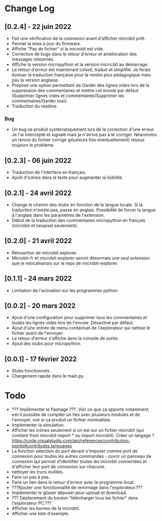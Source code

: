 # Change Log
## [0.2.4] - 22 juin 2022
* Fait une vérification de la connexion avant d'afficher microbit prêt.
* Permet la mise à jour du firmware.
* Affiche "Pas de fichier" si la microbit est vide.
* Correction de bugs dans le retour d'erreur et amélioration des messages retournés.
* Affiche la version micropython et la version micro:bit au démarrage.
* Le retour d'erreur est maintenant coloré, traduit et simplifié. Je ferais évoluer la traduction française pour la rendre plus pédagogique mais pas la version anglaise.
* Propose une option permettant de Garder des lignes vides lors de la suppression des commentaires et mettre cet envoie par défaut (Supprimer lignes vides et commentaires/Supprimer les commentaires/Garder tout).
* Traduction du readme.
### Bug
* Un bug se produit systématiquement lors de la correction d'une erreur. Je l'ai intercepté et signalé mais je n'arrive pas à le corriger. Néanmoins un renvoi du fichier corrigé (plusieurs fois éventuellement) résous toujours le problème.
## [0.2.3] - 06 juin 2022
* Traduction de l'interface en français.
* Ajoût d'icônes dans le texte pour augmenter la lisibilité.
## [0.2.1] - 24 avril 2022
* Change le chemin des stubs en fonction de la langue locale. Si la traduction n'existe pas, passe en anglais. Possibilité de forcer la langue à l'anglais dans les paramètres de l'extension.
* Début de la traduction  des commentaires micropython en  français (microbit et neopixel seulement).
## [0.2.0] - 21 avril 2022
* Réinsertion de microbit explorer.
* Microbit-fr et microbit-explorer seront désormais une seul extension que je relocaliserais sur le repo de microbit-explorer.
## [0.1.1] - 24 mars 2022
* Limitation de l'activation sur les programmes python.
## [0.0.2] - 20 mars 2022
* Ajout d'une configuration pour supprimer tous les commentaires et toutes les lignes vides lors de l'envoie. Désactivé par défaut.
* Ajout d'une entrée de menu contextuel de l'explorateur qui nettoie le fichier avant de l'envoyer.
* Le retour d'erreur s'affiche dans la console de sortie.
* Ajout des stubs pour micropython.
## [0.0.1] - 17 février 2022
* Stubs fonctionnels.
* Chargement rapide dans le main.py.
# Todo
* ??? Implémenter le flashage ???. Voir ce que ça apporte notamment, est-il possible de compiler un hex avec plusieurs modules et de l'envoyer. voir si ça produit un fichier minimaliste.
* Implémenter la simulation.
* Afficher les icônes seulement si on est sur un fichier microbit (qui contient from microbit import * ou import microbit). Créer un langage ? https://code.visualstudio.com/api/references/contribution-points#contributes.languages 
* La fonction sélection du port devant s'imposer comme port de connexion  pour toutes les autres commandes - ouvrir un panneau de connexion qui permet d'identifier toutes les microbit connectées et d'afficher leur port de connexion sur chacune.
* nettoyer les trucs inutiles.
* Faire un pas à pas.
* Faire un lien dans le retour d'erreur avec le programme local.
* ???Ajouter une fonctionnalité de renomage dans l'explorateur.???
* Implémenter le glisser déposer pour upload et download.
* ??? Déplacement du bouton "télécharger tous les fichier" dans l'explorateur PC.???
* Afficher les bornes de la microbit.
* Afficher une liste d'exemple.




